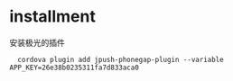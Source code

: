 # installment

安装极光的插件

```
  cordova plugin add jpush-phonegap-plugin --variable APP_KEY=26e38b0235311fa7d833aca0
```

